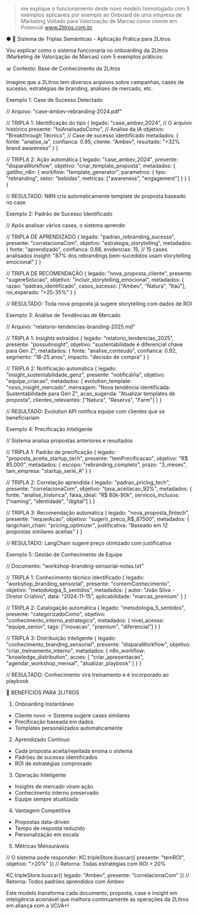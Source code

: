 > me explique o funcionamento deste novo modelo homologado com 5 exemplos aplicaveis por exemplo ao Onboard de uma empresa de Marketing Voltado para Valorização de Marcas como cliente em Potencial www.2litros.com.br

● 🎯 Sistema de Triplas Semânticas - Aplicação Prática para 2Litros

  Vou explicar como o sistema funcionaria no onboarding da 2Litros (Marketing de Valorização de Marcas) com 5 exemplos práticos:

  📊 Contexto: Base de Conhecimento da 2Litros

  Imagine que a 2Litros tem diversos arquivos sobre campanhas, cases de sucesso, estratégias de branding, análises de mercado, etc.

  Exemplo 1: Case de Sucesso Detectado

  // Arquivo: "case-ambev-rebranding-2024.pdf"

  // TRIPLA 1: Identificação do tipo
  {
      legado: "case_ambev_2024",              // O arquivo histórico
      presente: "foiAnalisadoComo",           // Análise da IA
      objetivo: "Breakthrough Técnico",        // Case de sucesso identificado
      metadados: {
          fonte: "analise_ia",
          confianca: 0.95,
          cliente: "Ambev",
          resultado: "+32% brand awareness"
      }
  }

  // TRIPLA 2: Ação automática
  {
      legado: "case_ambev_2024",
      presente: "disparaWorkflow",
      objetivo: "criar_template_proposta",
      metadados: {
          gatilho_n8n: {
              workflow: "template_generator",
              parametros: {
                  tipo: "rebranding",
                  setor: "bebidas",
                  metricas: ["awareness", "engagement"]
              }
          }
      }
  }

  // RESULTADO: N8N cria automaticamente template de proposta baseado no case

  Exemplo 2: Padrão de Sucesso Identificado

  // Após analisar vários cases, o sistema aprende:

  // TRIPLA DE APRENDIZADO
  {
      legado: "padrao_rebranding_sucesso",
      presente: "correlacionaCom",
      objetivo: "estrategia_storytelling",
      metadados: {
          fonte: "aprendizado",
          confianca: 0.88,
          evidencias: 15,  // 15 cases analisados
          insight: "87% dos rebrandings bem-sucedidos usam storytelling emocional"
      }
  }

  // TRIPLA DE RECOMENDAÇÃO
  {
      legado: "nova_proposta_cliente",
      presente: "sugereSolucao",
      objetivo: "incluir_storytelling_emocional",
      metadados: {
          razao: "padrao_identificado",
          casos_sucesso: ["Ambev", "Natura", "Itaú"],
          roi_esperado: "+25-35%"
      }
  }

  // RESULTADO: Toda nova proposta já sugere storytelling com dados de ROI

  Exemplo 3: Análise de Tendências de Mercado

  // Arquivo: "relatorio-tendencias-branding-2025.md"

  // TRIPLA 1: Insights extraídos
  {
      legado: "relatorio_tendencias_2025",
      presente: "possuiInsight",
      objetivo: "sustentabilidade é diferencial chave para Gen Z",
      metadados: {
          fonte: "analise_conteudo",
          confianca: 0.92,
          segmento: "18-25 anos",
          impacto: "decisão de compra"
      }
  }

  // TRIPLA 2: Notificação automática
  {
      legado: "insight_sustentabilidade_genz",
      presente: "notificaVia",
      objetivo: "equipe_criacao",
      metadados: {
          evolution_template: "novo_insight_mercado",
          mensagem: "Nova tendência identificada: Sustentabilidade para Gen Z",
          acao_sugerida: "Atualizar templates de proposta",
          clientes_relevantes: ["Natura", "Reserva", "Farm"]
      }
  }

  // RESULTADO: Evolution API notifica equipe com clientes que se beneficiariam

  Exemplo 4: Precificação Inteligente

  // Sistema analisa propostas anteriores e resultados

  // TRIPLA 1: Padrão de precificação
  {
      legado: "proposta_aceita_startup_tech",
      presente: "temPrecificacao",
      objetivo: "R$ 85.000",
      metadados: {
          escopo: "rebranding_completo",
          prazo: "3_meses",
          tam_empresa: "startup_serie_A"
      }
  }

  // TRIPLA 2: Correlação aprendida
  {
      legado: "padrao_pricing_tech",
      presente: "correlacionaCom",
      objetivo: "taxa_aceitacao_92%",
      metadados: {
          fonte: "analise_historica",
          faixa_ideal: "R$ 80k-90k",
          servicos_inclusos: ["naming", "identidade", "digital"]
      }
  }

  // TRIPLA 3: Recomendação automática
  {
      legado: "nova_proposta_fintech",
      presente: "requerAcao",
      objetivo: "sugerir_preco_R$_87500",
      metadados: {
          langchain_chain: "pricing_optimizer",
          justificativa: "Baseado em 12 propostas similares aceitas"
      }
  }

  // RESULTADO: LangChain sugere preço otimizado com justificativa

  Exemplo 5: Gestão de Conhecimento de Equipe

  // Documento: "workshop-branding-sensorial-notas.txt"

  // TRIPLA 1: Conhecimento técnico identificado
  {
      legado: "workshop_branding_sensorial",
      presente: "contemConhecimento",
      objetivo: "metodologia_5_sentidos",
      metadados: {
          autor: "João Silva - Diretor Criativo",
          data: "2024-11-15",
          aplicabilidade: "marcas_premium"
      }
  }

  // TRIPLA 2: Catalogação automática
  {
      legado: "metodologia_5_sentidos",
      presente: "categorizadoComo",
      objetivo: "conhecimento_interno_estrategico",
      metadados: {
          nivel_acesso: "equipe_senior",
          tags: ["inovacao", "premium", "diferencial"]
      }
  }

  // TRIPLA 3: Distribuição inteligente
  {
      legado: "conhecimento_branding_sensorial",
      presente: "disparaWorkflow",
      objetivo: "criar_treinamento_interno",
      metadados: {
          n8n_workflow: "knowledge_distribution",
          acoes: [
              "criar_apresentacao",
              "agendar_workshop_mensal",
              "atualizar_playbook"
          ]
      }
  }

  // RESULTADO: Conhecimento vira treinamento e é incorporado ao playbook

  🚀 BENEFÍCIOS PARA 2LITROS

  1. Onboarding Instantâneo

  - Cliente novo → Sistema sugere cases similares
  - Precificação baseada em dados
  - Templates personalizados automaticamente

  2. Aprendizado Contínuo

  - Cada proposta aceita/rejeitada ensina o sistema
  - Padrões de sucesso identificados
  - ROI de estratégias comprovado

  3. Operação Inteligente

  - Insights de mercado viram ação
  - Conhecimento interno preservado
  - Equipe sempre atualizada

  4. Vantagem Competitiva

  - Propostas data-driven
  - Tempo de resposta reduzido
  - Personalização em escala

  5. Métricas Mensuráveis

  // O sistema pode responder:
  KC.tripleStore.buscar({
      presente: "temROI",
      objetivo: ">20%"
  })
  // Retorna: Todas estratégias com ROI > 20%

  KC.tripleStore.buscar({
      legado: "Ambev",
      presente: "correlacionaCom"
  })
  // Retorna: Todos padrões aprendidos com Ambev

  Este modelo transforma cada documento, proposta, case e insight em inteligência acionável que melhora continuamente as operações da 2Litros em aliança com a VCI/A+\!